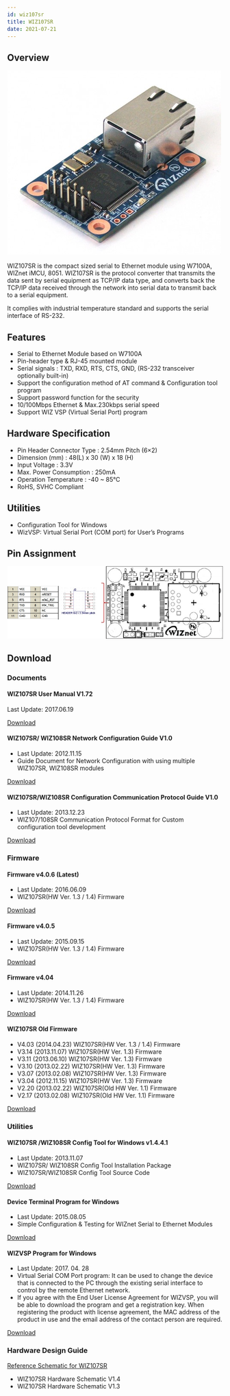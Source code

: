 ```yaml
---
id: wiz107sr
title: WIZ107SR
date: 2021-07-21
---
```


## Overview

![](/img/products/wiz107sr/WIZ108SR-1-e1429085175138.jpg)

WIZ107SR is the compact sized serial to Ethernet module using W7100A, WIZnet iMCU, 8051.  WIZ107SR is the protocol converter that transmits the data sent by serial equipment as TCP/IP data type, and converts back the TCP/IP data received through the network into serial data to transmit back to a serial equipment.

It complies with industrial temperature standard and supports the serial interface of RS-232.

## Features

- Serial to Ethernet Module based on W7100A
- Pin-header type & RJ-45 mounted module
- Serial signals : TXD, RXD, RTS, CTS, GND, (RS-232 transceiver optionally built-in)
- Support the configuration method of AT command & Configuration tool program
- Support password function for the security
- 10/100Mbps Ethernet & Max.230kbps serial speed
- Support WIZ VSP (Virtual Serial Port) program

## Hardware Specification

- Pin Header Connector Type : 2.54mm Pitch (6×2)
- Dimension (mm) : 48(L) x 30 (W) x 18 (H)
- Input Voltage : 3.3V
- Max. Power Consumption : 250mA
- Operation Temperature : -40 ~ 85℃
- RoHS, SVHC Compliant

## Utilities

- Configuration Tool for Windows
- WizVSP: Virtual Serial Port (COM port) for User’s Programs

## Pin Assignment

![](/img/products/wiz107sr/pin_map1.jpg)

## Download

### Documents

#### WIZ107SR User Manual V1.72

Last Update: 2017.06.19

<a href="/img/products/wiz107sr/WIZ107SR_UM.pdf" target="_blank">Download</a>

#### WIZ107SR/ WIZ108SR Network Configuration Guide V1.0

- Last Update: 2012.11.15
- Guide Document for Network Configuration with using multiple WIZ107SR, WIZ108SR modules

<a href="/img/products/wiz107sr/WIZ107SR_AN_Public_IP_v100E.pdf" target="_blank">Download</a>

#### WIZ107SR/WIZ108SR Configuration Communication Protocol Guide V1.0

- Last Update: 2013.12.23
- WIZ107/108SR Communication Protocol Format for Custom configuration tool development

<a href="/img/products/wiz107sr/WIZ107_108SR_AN_S2E-Programming-Guide_V100E.pdf" target="_blank">Download</a>

### Firmware

#### Firmware v4.0.6 (Latest)

- Last Update: 2016.06.09
- WIZ107SR(HW Ver. 1.3 / 1.4) Firmware

<a href="/img/products/wiz107sr/wiz107srv4_06.zip" target="_blank">Download</a>

#### Firmware v4.0.5

- Last Update: 2015.09.15
- WIZ107SR(HW Ver. 1.3 / 1.4) Firmware

<a href="/img/products/wiz107sr/wiz107srv4_05.zip" target="_blank">Download</a>

#### Firmware v4.04

- Last Update: 2014.11.26
- WIZ107SR(HW Ver. 1.3 / 1.4) Firmware

<a href="/img/products/wiz107sr/WIZ107SRv4_04.zip" target="_blank">Download</a>

#### WIZ107SR Old Firmware 

- V4.03 (2014.04.23) WIZ107SR(HW Ver. 1.3 / 1.4) Firmware
- V3.14 (2013.11.07) WIZ107SR(HW Ver. 1.3) Firmware
- V3.11 (2013.06.10) WIZ107SR(HW Ver. 1.3) Firmware
- V3.10 (2013.02.22) WIZ107SR(HW Ver. 1.3) Firmware
- V3.07 (2013.02.08) WIZ107SR(HW Ver. 1.3) Firmware
- V3.04 (2012.11.15) WIZ107SR(HW Ver. 1.3) Firmware
- V2.20 (2013.02.22) WIZ107SR(Old HW Ver. 1.1) Firmware
- V2.17 (2013.02.08) WIZ107SR(Old HW Ver. 1.1) Firmware

<a href="/img/products/wiz107sr/107_old_FW.zip" target="_blank">Download</a>

### Utilities

#### WIZ107SR /WIZ108SR Config Tool for Windows v1.4.4.1

- Last Update: 2013.11.07
- WIZ107SR/ WIZ108SR Config Tool Installation Package
- WIZ107SR/WIZ108SR Config Tool Source Code

<a href="/img/products/wiz107sr/WIZ107_108_config_tool.zip" target="_blank">Download</a>

#### Device Terminal Program for Windows

- Last Update: 2015.08.05
- Simple Configuration & Testing for WIZnet Serial to Ethernet Modules

<a href="/img/products/wiz100sr/Device_Terminal.zip" target="_blank">Download</a>

#### WIZVSP Program for Windows

- Last Update: 2017. 04. 28
- Virtual Serial COM Port program: It can be used to change the device that is connected to the PC through the existing serial interface to control by the remote Ethernet network.
- If you agree with the End User License Agreement for WIZVSP, you will be able to download the program and get a registration key. When registering the product with license agreement, the MAC address of the product in use and the email address of the contact person are required.

[Download](http://wizvsp.wiznet.io/)

### Hardware Design Guide

<a href="/img/products/wiz107sr/WIZ107SR_HW.zip" target="_blank">Reference Schematic for WIZ107SR</a>

- WIZ107SR Hardware Schematic V1.4
- WIZ107SR Hardware Schematic V1.3
